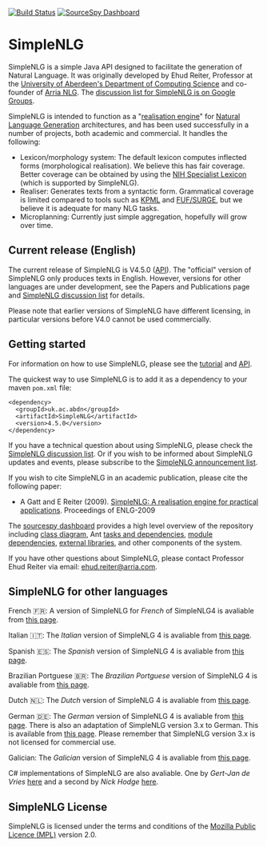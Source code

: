 [![Build Status](https://travis-ci.org/simplenlg/simplenlg.svg?branch=master)](https://travis-ci.org/simplenlg/simplenlg)
[![SourceSpy Dashboard](https://sourcespy.com/shield.svg)](https://sourcespy.com/github/simplenlgsimplenlg/)


SimpleNLG
=========

SimpleNLG is a simple Java API designed to facilitate the generation of Natural Language. It was originally developed by Ehud Reiter, Professor at the [University of Aberdeen's Department of Computing Science](http://www.abdn.ac.uk/ncs/departments/computing-science/index.php) and co-founder of [Arria NLG](https://www.arria.com). The [discussion list for SimpleNLG is on Google Groups](https://groups.google.com/forum/#!forum/simplenlg).

SimpleNLG is intended to function as a "[realisation engine](http://en.wikipedia.org/wiki/Realization_(linguistics))" for [Natural Language Generation](http://en.wikipedia.org/wiki/Natural_language_generation) architectures, and has been used successfully in a number of projects, both academic and commercial. It handles the following:

* Lexicon/morphology system: The default lexicon computes inflected forms (morphological realisation). We believe this has fair coverage. Better coverage can be obtained by using the [NIH Specialist Lexicon](http://lexsrv3.nlm.nih.gov/LexSysGroup/Projects/lexicon/current/web/) (which is supported by SimpleNLG).
* Realiser: Generates texts from a syntactic form. Grammatical coverage is limited compared to tools such as [KPML](http://www.fb10.uni-bremen.de/anglistik/langpro/kpml/README.html) and [FUF/SURGE](http://www.cs.bgu.ac.il/surge/index.html), but we believe it is adequate for many NLG tasks.
* Microplanning: Currently just simple aggregation, hopefully will grow over time.

Current release (English)
-------------------------
The current release of SimpleNLG is V4.5.0 ([API](https://cdn.rawgit.com/simplenlg/simplenlg/master/docs/javadoc/index.html)). The "official" version of SimpleNLG only produces texts in English. However, versions for other languages are under development, see the Papers and Publications page and [SimpleNLG discussion list](https://groups.google.com/forum/#!forum/simplenlg) for details.

Please note that earlier versions of SimpleNLG have different licensing, in particular versions before V4.0 cannot be used commercially.

Getting started
---------------
For information on how to use SimpleNLG, please see the [tutorial](https://github.com/simplenlg/simplenlg/wiki/Section-0-–-SimpleNLG-Tutorial) and [API](https://cdn.rawgit.com/simplenlg/simplenlg/master/docs/javadoc/index.html).

The quickest way to use SimpleNLG is to add it as a dependency to your maven `pom.xml` file:

```
<dependency>
  <groupId>uk.ac.abdn</groupId>
  <artifactId>SimpleNLG</artifactId>
  <version>4.5.0</version>
</dependency>
```

If you have a technical question about using SimpleNLG, please check the [SimpleNLG discussion list](https://groups.google.com/forum/#!forum/simplenlg). Or if you wish to be informed about SimpleNLG updates and events, please subscribe to the [SimpleNLG announcement list](https://groups.google.com/forum/#!forum/simplenlg-announce).

If you wish to cite SimpleNLG in an academic publication, please cite the following paper:

* A Gatt and E Reiter (2009). [SimpleNLG: A realisation engine for practical applications](http://aclweb.org/anthology/W/W09/W09-0613.pdf). Proceedings of ENLG-2009

The [sourcespy dashboard](https://sourcespy.com/github/simplenlgsimplenlg/) provides a high level overview of the repository including [class diagram](https://sourcespy.com/github/simplenlgsimplenlg/xx-omodel-.html), Ant [tasks and dependencies](https://sourcespy.com/github/simplenlgsimplenlg/xx-otasks-.html), [module dependencies](https://sourcespy.com/github/simplenlgsimplenlg/xx-omodulesc-.html), [external libraries](https://sourcespy.com/github/simplenlgsimplenlg/xx-ojavalibs-.html), and other components of the system.

If you have other questions about SimpleNLG, please contact Professor Ehud Reiter via email: [ehud.reiter@arria.com](mailto:ehud.reiter@arria.com).

SimpleNLG for other languages
-----------------------------

French 🇫🇷: A version of SimpleNLG for *French* of SimpleNLG4 is avaliable from [this page](http://www-etud.iro.umontreal.ca/~vaudrypl/snlgbil/snlgEnFr_english.html).

Italian 🇮🇹: The *Italian* version of SimpleNLG 4 is avaliable from [this page](https://github.com/alexmazzei/SimpleNLG-IT).

Spanish 🇪🇸: The *Spanish* version of SimpleNLG 4 is avaliable from [this page](https://github.com/citiususc/SimpleNLG-ES). 

Brazilian Portguese 🇧🇷: The *Brazilian Portguese* version of SimpleNLG 4 is avaliable from [this page](https://github.com/rdeoliveira/simplenlg-bp).

Dutch 🇳🇱: The *Dutch* version of SimpleNLG 4 is avaliable from [this page](https://github.com/rfdj/SimpleNLG-NL).

German 🇩🇪: The *German* version of SimpleNLG 4 is avaliable from [this page](https://github.com/sebischair/SimpleNLG-DE). There is also an adaptation of SimpleNLG version 3.x to German. This is available from [this page](http://www.linguistics.rub.de/~bollmann/simplenlg-ger.html). Please remember that SimpleNLG version 3.x is not licensed for commercial use.

Galician: The *Galician* version of SimpleNLG 4 is avaliable from [this page](https://github.com/citiususc/SimpleNLG-GL).

C# implementations of SimpleNLG are also avaliable. One by *Gert-Jan de Vries* [here](https://github.com/gjdv/simplenlg) and a second by *Nick Hodge* [here](https://github.com/nickhodge/SharpSimpleNLG).

SimpleNLG License 
-----------------------------
SimpleNLG is licensed under the terms and conditions of the [Mozilla Public Licence (MPL)](https://www.mozilla.org/en-US/MPL/) version 2.0.
